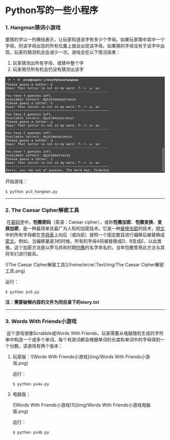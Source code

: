 # Python写的一些小程序

### 1. Hangman猜词小游戏

​	要猜的字以一列横线表示，让玩家知道该字有多少个字母。如果玩家猜中其中一个字母，则该字母出现的所有位置上就会出现该字母。如果猜的字母没有于该字中出现，玩家的猜测机会会减少一次。游戏会在以下情况结束：

1. 玩家猜测出所有字母，或猜中整个字
2. 玩家用尽所有机会仍没有猜测出该字

![Hangman运行截图](img/Hangman运行截图.png)

开始游戏：

```code
$ python ps3_hangman.py
```

-----

### 2. The Caesar Cipher解密工具

​	在[密码学](https://zh.wikipedia.org/wiki/%E5%AF%86%E7%A0%81%E5%AD%A6)中，**恺撒密码**（英语：Caesar cipher），或称**恺撒加密**、**恺撒变换**、**变换加密**，是一种最简单且最广为人知的加密技术。它是一种[替换加密](https://zh.wikipedia.org/wiki/%E6%9B%BF%E6%8D%A2%E5%BC%8F%E5%AF%86%E7%A0%81)的技术，[明文](https://zh.wikipedia.org/wiki/%E6%98%8E%E6%96%87)中的所有字母都在[字母表](https://zh.wikipedia.org/wiki/%E5%AD%97%E6%AF%8D%E8%A1%A8)上向后（或向前）按照一个固定数目进行偏移后被替换成[密文](https://zh.wikipedia.org/wiki/%E5%AF%86%E6%96%87)。例如，当偏移量是3的时候，所有的字母A将被替换成D，B变成E，以此类推。这个加密方法是以罗马共和时期[恺撒](https://zh.wikipedia.org/wiki/%E6%81%BA%E6%92%92)的名字命名的，当年恺撒曾用此方法与其将军们进行联系。

![The Caesar Cipher解密工具](/home/arcw/.Text/img/The Caesar Cipher解密工具.png)

运行：

```code
$ python ps6.py
```

**注：需要破解内容的文件为同目录下的story.txt**

---

### 3. Words With Friends小游戏

​	这个游戏很像Scrabble或Words With Friends，玩家需要从电脑随机生成的字符串中构造一个或多个单词。每个有效词都会根据单词的长度和单词中的字母得到一个分数。该游戏有两个版本：

1. 玩家版：![Words With Friends小游戏](img/Words With Friends小游戏.png)

   运行：

   ```code
   $ python ps4a.py
   ```

2. 电脑版：

   ![Words With Friends小游戏(1)](img/Words With Friends小游戏电脑版.png)

   运行：

   ```code
   $ python ps4b.py
   ```

   ​